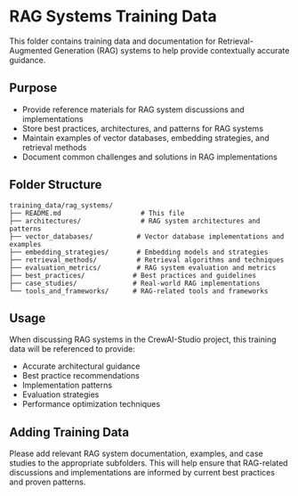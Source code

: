 # RAG Systems Training Data

This folder contains training data and documentation for Retrieval-Augmented Generation (RAG) systems to help provide contextually accurate guidance.

## Purpose
- Provide reference materials for RAG system discussions and implementations
- Store best practices, architectures, and patterns for RAG systems
- Maintain examples of vector databases, embedding strategies, and retrieval methods
- Document common challenges and solutions in RAG implementations

## Folder Structure
```
training_data/rag_systems/
├── README.md                    # This file
├── architectures/               # RAG system architectures and patterns
├── vector_databases/           # Vector database implementations and examples
├── embedding_strategies/       # Embedding models and strategies
├── retrieval_methods/          # Retrieval algorithms and techniques
├── evaluation_metrics/         # RAG system evaluation and metrics
├── best_practices/            # Best practices and guidelines
├── case_studies/              # Real-world RAG implementations
└── tools_and_frameworks/      # RAG-related tools and frameworks
```

## Usage
When discussing RAG systems in the CrewAI-Studio project, this training data will be referenced to provide:
- Accurate architectural guidance
- Best practice recommendations
- Implementation patterns
- Evaluation strategies
- Performance optimization techniques

## Adding Training Data
Please add relevant RAG system documentation, examples, and case studies to the appropriate subfolders. This will help ensure that RAG-related discussions and implementations are informed by current best practices and proven patterns. 